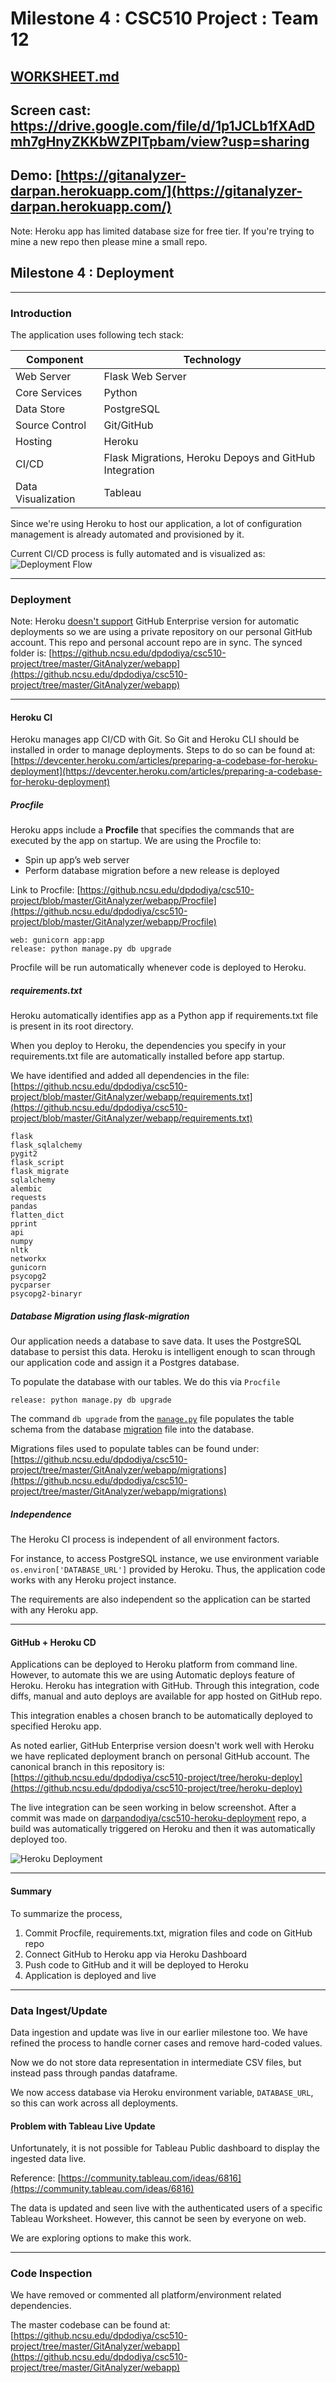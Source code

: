 
# Milestone 4 : CSC510 Project : Team 12

## [WORKSHEET.md](https://github.ncsu.edu/dpdodiya/csc510-project/blob/master/WORKSHEET.md#milestone-4)

## Screen cast: https://drive.google.com/file/d/1p1JCLb1fXAdDmh7gHnyZKKbWZPITpbam/view?usp=sharing

## Demo: [https://gitanalyzer-darpan.herokuapp.com/](https://gitanalyzer-darpan.herokuapp.com/) ##

Note: Heroku app has limited database size for free tier. If you're trying to mine a new repo then please mine a small repo. 


## Milestone 4 : Deployment

---

### Introduction
The application uses following tech stack:

|Component|Technology  |
|--|--|
|Web Server  |Flask Web Server |
|Core Services|Python|
|Data Store|PostgreSQL|
|Source Control|Git/GitHub|
|Hosting|Heroku|
|CI/CD|Flask Migrations, Heroku Depoys and GitHub Integration|
|Data Visualization|Tableau|


Since we're using Heroku to host our application, a lot of configuration management is already automated and provisioned by it. 

Current CI/CD process is fully automated and is visualized as: 
![Deployment Flow](DeploymentFlow.jpg)

---

### Deployment

Note: Heroku [doesn't support](https://help.heroku.com/XLNLNW7Y/how-to-use-github-integration-with-github-enterprise) GitHub Enterprise version for automatic deployments so we are using a private repository on our personal GitHub account. This repo and personal account repo are in sync. The synced folder is: [https://github.ncsu.edu/dpdodiya/csc510-project/tree/master/GitAnalyzer/webapp](https://github.ncsu.edu/dpdodiya/csc510-project/tree/master/GitAnalyzer/webapp)

---
 
#### Heroku CI 
Heroku manages app CI/CD with Git. So Git and Heroku CLI should be installed in order to manage deployments. Steps to do so can be found at: [https://devcenter.heroku.com/articles/preparing-a-codebase-for-heroku-deployment](https://devcenter.heroku.com/articles/preparing-a-codebase-for-heroku-deployment)

##### Procfile
Heroku apps include a **Procfile** that specifies the commands that are executed by the app on startup. We are using the Procfile to:
-  Spin up app’s web server
- Perform database migration before a new release is deployed

Link to Procfile: [https://github.ncsu.edu/dpdodiya/csc510-project/blob/master/GitAnalyzer/webapp/Procfile](https://github.ncsu.edu/dpdodiya/csc510-project/blob/master/GitAnalyzer/webapp/Procfile)

    web: gunicorn app:app
    release: python manage.py db upgrade

Procfile will be run automatically whenever code is deployed to Heroku. 

##### requirements.txt
Heroku automatically identifies app as a Python app if requirements.txt file is present in its root directory. 

When you deploy to Heroku, the dependencies you specify in your requirements.txt file are automatically installed before app startup.

We have identified and added all dependencies in the file: [https://github.ncsu.edu/dpdodiya/csc510-project/blob/master/GitAnalyzer/webapp/requirements.txt](https://github.ncsu.edu/dpdodiya/csc510-project/blob/master/GitAnalyzer/webapp/requirements.txt)

    flask
    flask_sqlalchemy
    pygit2
    flask_script
    flask_migrate
    sqlalchemy
    alembic
    requests
    pandas
    flatten_dict
    pprint
    api
    numpy
    nltk
    networkx
    gunicorn
    psycopg2
    pycparser
    psycopg2-binaryr


##### Database Migration using flask-migration

Our application needs a database to save data. It uses the PostgreSQL database to persist this data. Heroku is intelligent enough to scan through our application code and assign it a Postgres database.

To populate the database with our tables. We do this via `Procfile` 

    release: python manage.py db upgrade

The command  `db upgrade`  from the  [`manage.py`](https://github.ncsu.edu/dpdodiya/csc510-project/blob/master/GitAnalyzer/webapp/manage.py)  file populates the table schema from the database  [migration](https://flask-migrate.readthedocs.io/en/latest/)  file into the database.

Migrations files used to populate tables can be found under: [https://github.ncsu.edu/dpdodiya/csc510-project/tree/master/GitAnalyzer/webapp/migrations](https://github.ncsu.edu/dpdodiya/csc510-project/tree/master/GitAnalyzer/webapp/migrations)


 ##### Independence

The Heroku CI process is independent of all environment factors. 

For instance, to access PostgreSQL instance, we use environment variable `os.environ['DATABASE_URL']` provided by Heroku. Thus, the application code works with any Heroku project instance. 

The requirements are also independent so the application can be started with any Heroku app. 

---


#### GitHub + Heroku CD
 
Applications can be deployed to Heroku platform from command line. However, to automate this we are using Automatic deploys feature of Heroku. Heroku has integration with GitHub. Through this integration, code diffs, manual and auto deploys are available for app hosted on GitHub repo.

This integration enables a chosen branch to be automatically deployed to specified Heroku app.

As noted earlier, GitHub Enterprise version doesn't work well with Heroku we have replicated deployment branch on personal GitHub account. The canonical branch in this repository is: [https://github.ncsu.edu/dpdodiya/csc510-project/tree/heroku-deploy](https://github.ncsu.edu/dpdodiya/csc510-project/tree/heroku-deploy)

The live integration can be seen working in below screenshot. After a commit was made on [darpandodiya/csc510-heroku-deployment](https://github.com/darpandodiya/csc510-heroku-deployment "View on GitHub")[](https://github.com/darpandodiya/csc510-heroku-deployment/tree/master "Auto deploys master") repo, a build was automatically triggered on Heroku and then it was automatically deployed too. 

![Heroku Deployment](HerokuDeployment.jpg)

---

#### Summary

To summarize the process, 

 1. Commit Procfile, requirements.txt, migration files and code on GitHub repo
 2. Connect GitHub to Heroku app via Heroku Dashboard
 3. Push code to GitHub and it will be deployed to Heroku
 4. Application is deployed and live


---


### Data Ingest/Update

Data ingestion and update was live in our earlier milestone too. We have refined the process to handle corner cases and remove hard-coded values. 

Now we do not store data representation in intermediate CSV files, but instead pass through pandas dataframe. 

We now access database via Heroku environment variable, `DATABASE_URL`, so this can work across all deployments. 

#### Problem with Tableau Live Update
Unfortunately, it is not possible for Tableau Public dashboard to display the ingested data live. 

Reference: [https://community.tableau.com/ideas/6816](https://community.tableau.com/ideas/6816)

The data is updated and seen live with the authenticated users of a specific Tableau Worksheet. However, this cannot be seen by everyone on web. 

We are exploring options to make this work. 

---

### Code Inspection

We have removed or commented all platform/environment related dependencies. 

The master codebase can be found at: [https://github.ncsu.edu/dpdodiya/csc510-project/tree/master/GitAnalyzer/webapp](https://github.ncsu.edu/dpdodiya/csc510-project/tree/master/GitAnalyzer/webapp)


